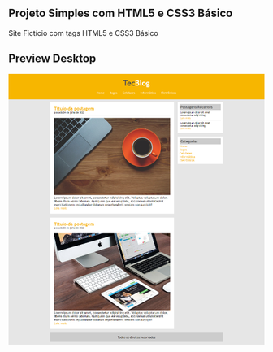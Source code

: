 ## Projeto Simples com HTML5 e CSS3 Básico

Site Fictício com tags HTML5 e CSS3 Básico

## Preview Desktop

<img src="assets/imagens/PreviewDesktop.png">